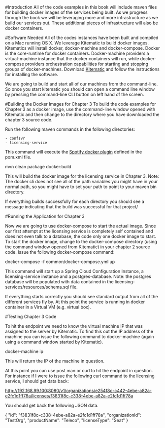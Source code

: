 #Introduction
All of the code examples in this book will include maven files for building docker images of the services being built.  As we progress through the book we will be leveraging more and more infrastructure as we build our services out.   These additional pieces of infrastructure will also be docker containers.  

#Software Needed
All of the codes instances have been built and compiled on a Mac running OS X.  We leverage Kitematic to build docker images.  Kitematics will install docker, docker-machine and docker-compose.  Docker is the core-runtime for docker containers.  Docker-machine providers a virtual-machine instance that the docker containers will run, while docker-compose providers orchestration capabilities for  starting and stopping groups of docker-machines.  Download [Kitematic](https://kitematic.com/) and follow the instructions for installing the software.

We are going to build and start all of our machines from the command-line.  So once you start kitematic you should can open a command line window by pressing the command-line CLI button on left hand of the screen.

#Building the Docker Images for Chapter 3
To build the code examples for Chapter 3 as a docker image, use the command-line window opened with Kitematic and then change to the directory where you have downloaded the chapter 3 source code.

Run the following maven commands in the following directories:

    - confsvr  
    - licensing-service

This command will execute the [Spotify docker plugin](https://github.com/spotify/docker-maven-plugin) defined in the pom.xml file.  

   mvn clean package docker:build

This will build the docker image for the licensing service in Chapter 3.  Note:  The docker cli does not see all of the path variables you might have in your normal path, so you might have to set your path to point to your maven bin directory.

If everything builds successfully for each directory you should see a message indicating that the build was successful for that project/

#Running the Application for Chapter 3

Now we are going to use docker-compose to start the actual image.  Since our first attempt at the licensing service is completely
self contained and does not even talk to a database, the code only one docker image to start.  To start the docker image,
change to the docker-compose directory (using the command window opened from Kitematic) in your chapter 2 source code.  Issue the following docker-compose command:

   docker-compose -f common/docker-compose.yml up

This command will start up a Spring Cloud Configuration Instance, a licensing-service instance and a postgres-database.  Note: the postgres database will be populated with data contained in the licensing-services/resources/schema.sql file.

If everything starts correctly you should see standard output from all of the different services fly by. At this point the service is running in docker container in a Virtual VM (e.g. virtual box).

#Testing Chapter 3 Code

To hit the endpoint we need to know the virtual machine IP that was assigned to the server by Kitematic.  To find this out the IP address of the machine you can issue the following command to docker-machine (again using a command window started by Kitematic).

docker-machine ip

This will return the IP of the machine in question.

At this point you can use post man or curl to hit the endpoint in question.  For instance if I were to issue the following curl command to the licensing service, I should get data back:

http://192.168.99.100:8080/v1/organizations/e254f8c-c442-4ebe-a82a-e2fc1d1ff78a/licenses/f3831f8c-c338-4ebe-a82a-e2fc1d1ff78a

You should get back the following JSON data.

{
    "id": "f3831f8c-c338-4ebe-a82a-e2fc1d1ff78a",
    "organizationId": "TestOrg",
    "productName": "Teleco",
    "licenseType": "Seat"
}
